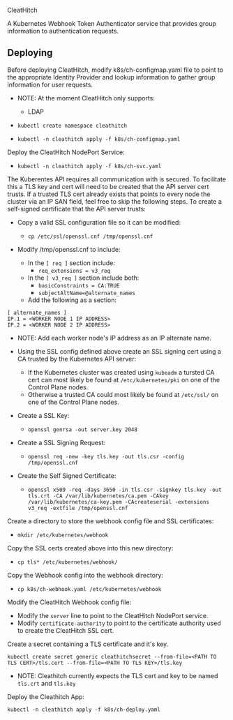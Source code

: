  CleatHitch

A Kubernetes Webhook Token Authenticator service that provides group information to authentication requests. 

## Deploying

Before deploying CleatHitch, modify k8s/ch-configmap.yaml file to point to the appropriate Identity Provider and lookup information to gather group information for user requests.

* NOTE: At the moment CleatHitch only supports:
  * LDAP 

* `kubectl create namespace cleathitch`
* `kubectl -n cleathitch apply -f k8s/ch-configmap.yaml`

Deploy the CleatHitch NodePort Service:
* `kubectl -n cleathitch apply -f k8s/ch-svc.yaml`

The Kuberentes API requires all communication with is secured. To facilitate this a TLS key and cert will need to be created that the API server cert trusts. If a trusted TLS cert already exists that points to every node the cluster via an IP SAN field, feel free to skip the following steps. To create a self-signed certificate that the API server trusts:

* Copy a valid SSL configuration file so it can be modified:
  * `cp /etc/ssl/openssl.cnf /tmp/openssl.cnf`

* Modify /tmp/openssl.cnf to include:
  * In the `[ req ]` section include:
    * `req_extensions = v3_req`
  * In the `[ v3_req ]` section include both:
    * `basicConstraints = CA:TRUE`
    * `subjectAltName=@alternate_names`
  * Add the following as a section:
```
[ alternate_names ]
IP.1 = <WORKER NODE 1 IP ADDRESS>
IP.2 = <WORKER NODE 2 IP ADDRESS>
```
  * NOTE: Add each worker node's IP address as an IP alternate name.

  * Using the SSL config defined above create an SSL signing cert using a CA trusted by the Kubernetes API server:
    * If the Kubernetes cluster was created using `kubeadm` a tursted CA cert can most likely be found at `/etc/kubernetes/pki` on one of the Control Plane nodes.
    * Otherwise a trusted CA could most likely be found at `/etc/ssl/` on one of the Control Plane nodes.
  * Create a SSL Key:
    * `openssl genrsa -out server.key 2048`
  * Create a SSL Signing Request:
    * `openssl req -new -key tls.key -out tls.csr -config /tmp/openssl.cnf`
  * Create the Self Signed Certificate:
    * `openssl x509 -req -days 3650 -in tls.csr -signkey tls.key -out tls.crt -CA /var/lib/kubernetes/ca.pem -CAkey /var/lib/kubernetes/ca-key.pem -CAcreateserial -extensions v3_req -extfile /tmp/openssl.cnf`

Create a directory to store the webhook config file and SSL certificates:
  * `mkdir /etc/kubernetes/webhook`

Copy the SSL certs created above into this new directory:
  * `cp tls* /etc/kubernetes/webhook/`

Copy the Webhook config into the webhook directory:
  * `cp k8s/ch-webhook.yaml /etc/kubernetes/webhook`

Modify the CleatHitch Webhook config file:
  * Modify the `server` line to point to the CleatHitch NodePort service.
  * Modify `certificate-authority` to point to the certificate authority used to create the CleatHitch SSL cert.


Create a secret containing a TLS certificate and it's key.

`kubectl create secret generic cleathitchsecret --from-file=<PATH TO TLS CERT>/tls.cert --from-file=<PATH TO TLS KEY>/tls.key`

 * NOTE: Cleathitch currently expects the TLS cert and key to be named `tls.crt` and `tls.key`

Deploy the Cleathitch App:

`kubectl -n cleathitch apply -f k8s/ch-deploy.yaml`


